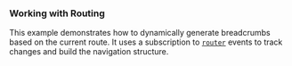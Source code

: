 ### Working with Routing

This example demonstrates how to dynamically generate breadcrumbs based on the current route.
It uses a subscription to [`router`](<(https://angular.dev/api/router/Router)>) events to track changes and build the navigation structure.

<!-- example(breadcrumbs-routing) -->
